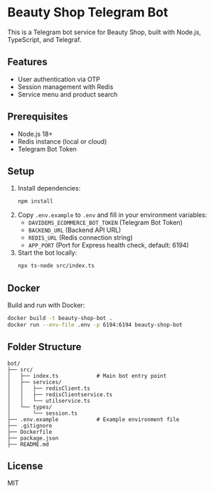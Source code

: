 # Beauty Shop Telegram Bot

This is a Telegram bot service for Beauty Shop, built with Node.js, TypeScript, and Telegraf.

## Features
- User authentication via OTP
- Session management with Redis
- Service menu and product search

## Prerequisites
- Node.js 18+
- Redis instance (local or cloud)
- Telegram Bot Token

## Setup
1. Install dependencies:
   ```bash
   npm install
   ```
2. Copy `.env.example` to `.env` and fill in your environment variables:
   - `DAVIDEMS_ECOMMERCE_BOT_TOKEN` (Telegram Bot Token)
   - `BACKEND_URL` (Backend API URL)
   - `REDIS_URL` (Redis connection string)
   - `APP_PORT` (Port for Express health check, default: 6194)
3. Start the bot locally:
   ```bash
   npx ts-node src/index.ts
   ```

## Docker
Build and run with Docker:
```bash
docker build -t beauty-shop-bot .
docker run --env-file .env -p 6194:6194 beauty-shop-bot
```

## Folder Structure
```
bot/
├── src/
│   ├── index.ts            # Main bot entry point
│   ├── services/
│   │   ├── redisClient.ts
│   │   ├── redisClientservice.ts
│   │   └── utilservice.ts
│   └── types/
│       └── session.ts
├── .env.example            # Example environment file
├── .gitignore
├── Dockerfile
├── package.json
├── README.md
```

## License
MIT 